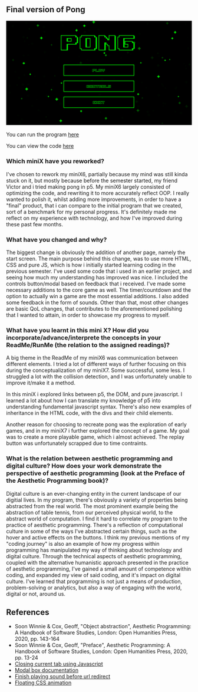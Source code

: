 ## Final version of Pong

![This picture is a preview of the program](pagepreview.PNG "preview")

You can run the program [here](https://9plus10savage.gitlab.io/aesthetic-programming/miniX7)

You can view the code [here](https://gitlab.com/9plus10savage/aesthetic-programming/-/blob/main/miniX7/)

### Which miniX have you reworked?

I've chosen to rework my miniX6, partially because my mind was still kinda stuck on it, but mostly because before the semester started, my friend Victor and i tried making pong in p5. My miniX6 largely consisted of optimizing the code, and rewriting it to more accurately reflect OOP. I really wanted to polish it, whilst adding more improvements, in order to have a "final" product, that i can compare to the initial program that we created, sort of a benchmark for my personal progress. It's definitely made me reflect on my experience with technology, and how I've improved during these past few months. 

### What have you changed and why? 

The biggest change is obviously the addition of another page, namely the start screen. The main purpose behind this change, was to use more HTML, CSS and pure JS, which is how i initially started learning coding in the previous semester. I've used some code that i used in an earlier project, and seeing how much my understanding has improved was nice. I included the controls button/modal based on feedback that i received.  I've made some necessary additions to the core game as well. The timer/countdown  and the option to actually win a game are the most essential additions. I also added some feedback in the form of sounds. Other than that, most other changes are basic QoL changes, that contributes to the aforementioned polishing that I wanted to attain, in order to showcase my progress to myself. 

### What have you learnt in this mini X? How did you incorporate/advance/interprete the concepts in your ReadMe/RunMe (the relation to the assigned readings)?

A big theme in the ReadMe of my miniX6 was communication between different elements. I tried a lot of different ways of further focusing on this during the conceptualization of my miniX7. Some successful, some less. I struggled a lot with the collision detection, and I was unfortunately unable to improve it/make it a method. 

In this miniX i explored links between p5, the DOM, and pure javascript. I learned a lot about how I can translate my knowledge of p5 into understanding fundamental javascript syntax. There's also new examples of inheritance in the HTML code, with the divs and their child elements. 

Another reason for choosing to recreate pong was the exploration of early games, and in my miniX7 i further explored the concept of a game. My goal was to create a more playable game, which i almost achieved. The replay button was unfortunately scrapped due to time contraints. 

### What is the relation between aesthetic programming and digital culture? How does your work demonstrate the perspective of aesthetic programming (look at the Preface of the Aesthetic Programming book)?

Digital culture is an ever-changing entity in the current landscape of our digitial lives.  In my program, there's obviously a variety of properties being abstracted from the real world. The most prominent example being the abstraction of table tennis, from our perceived physical world, to the abstract world of computation. I find it hard to correlate my program to the practice of aesthetic programming. There's a reflection of computational culture in some of the ways I've abstracted certain things, such as the hover and active effects on the buttons. I think my previous mentions of my "coding journey" is also an example of how my progress within programming has manipulated my way of thinking about technology and digital culture. Through the technical aspects of aesthetic programming, coupled with the alternative humanistic approach presented in the practice of aesthetic programming, I've gained a small amount of competence within coding, and expanded my view of said coding, and it's impact on digital culture. I've learned that programming is not just a means of production, problem-solving or analytics, but also a way of engaging with the world, digital or not, around us. 

## References

*  Soon Winnie & Cox, Geoff, "Object abstraction", Aesthetic Programming: A Handbook of Software Studies, London: Open Humanities Press, 2020, pp. 143-164
*  Soon Winnie & Cox, Geoff, "Preface", Aesthetic Programming: A Handbook of Software Studies, London: Open Humanities Press, 2020, pp. 13-24
*  [Closing current tab using Javascript](https://stackoverflow.com/questions/2076299/how-to-close-current-tab-in-a-browser-window)
*  [Modal box documentation](https://github.com/webgadgets/ModalBox)
*  [Finish playing sound before url redirect](https://www.sitepoint.com/community/t/play-sound-on-hyperlink/42235/3)
*  [Floating CSS animation](https://codepen.io/MarioDesigns/pen/woJgeo)

